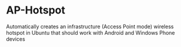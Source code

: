 AP-Hotspot
==========

Automatically creates an infrastructure (Access Point mode) wireless hotspot in Ubuntu that should work with Android and Windows Phone devices
